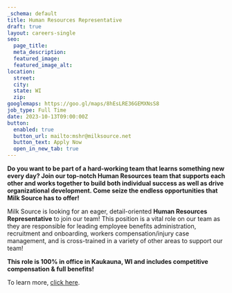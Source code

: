 ```yaml
---
_schema: default
title: Human Resources Representative
draft: true
layout: careers-single
seo:
  page_title:
  meta_description:
  featured_image:
  featured_image_alt:
location:
  street:
  city:
  state: WI
  zip:
googlemaps: https://goo.gl/maps/8hEsLRE36GEMXNsS8
job_type: Full Time
date: 2023-10-13T09:00:00Z
button:
  enabled: true
  button_url: mailto:mshr@milksource.net
  button_text: Apply Now
  open_in_new_tab: true
---
```

**Do you want to be part of a hard-working team that learns something new every day? Join our top-notch Human Resources team that supports each other and works together to build both individual success as well as drive organizational development. Come seize the endless opportunities that Milk Source has to offer!**

Milk Source is looking for an eager, detail-oriented&nbsp;**Human Resources Representative**&nbsp;to join our team! This position is a vital role on our team as they are responsible for leading employee benefits administration, recruitment and onboarding, workers compensation/injury case management, and is cross-trained in a variety of other areas to support our team!

**This role is 100% in office in Kaukauna, WI and includes competitive compensation & full benefits!**

To learn more, <a target="_blank" rel="noopener noreferrer nofollow" href="https://www.indeed.com/job/human-resources-representative-471104b9fe6d5b8b">click here</a>.&nbsp;